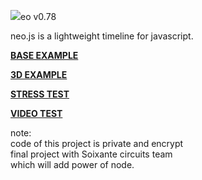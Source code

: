 <img src="http://lo-th.github.io/neo/images/neo.png"/>eo v0.78

neo.js is a lightweight timeline for javascript.

[**BASE EXAMPLE**](http://lo-th.github.io/neo/index.html)

[**3D EXAMPLE**](http://lo-th.github.io/neo/index3d.html)

[**STRESS TEST**](http://lo-th.github.io/neo/index_stress.html)

[**VIDEO TEST**](http://lo-th.github.io/neo/index-video.html)

note:<br>
code of this project is private and encrypt<br>
final project with Soixante circuits team<br>
which will add power of node.
